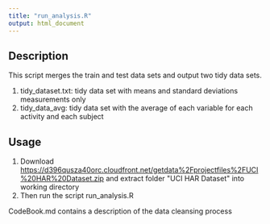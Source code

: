 ```yaml
---
title: "run_analysis.R"
output: html_document
---
```

## Description
This script merges the train and test data sets and output two tidy data sets.
  1. tidy_dataset.txt: tidy data set with means and standard deviations measurements only
  2. tidy_data_avg: tidy data set with the average of each variable for each activity and each subject
  
## Usage
1. Download <https://d396qusza40orc.cloudfront.net/getdata%2Fprojectfiles%2FUCI%20HAR%20Dataset.zip> and extract folder "UCI HAR Dataset" into working directory
2. Then run the script run_analysis.R

CodeBook.md contains a description of the data cleansing process